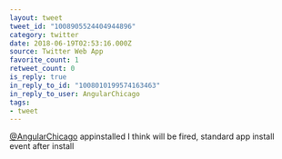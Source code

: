 ```yaml
---
layout: tweet
tweet_id: "1008905524404944896"
category: twitter
date: 2018-06-19T02:53:16.000Z
source: Twitter Web App
favorite_count: 1
retweet_count: 0
is_reply: true
in_reply_to_id: "1008010199574163463"
in_reply_to_user: AngularChicago
tags:
- tweet
---
```


[@AngularChicago](https://twitter.com/@AngularChicago) appinstalled I think will be fired, standard app install event after install
